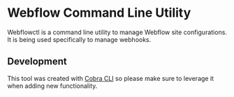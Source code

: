# Webflow Command Line Utility

Webflowctl is a command line utility to manage Webflow site configurations. It is being used specifically to manage webhooks.

## Development

This tool was created with [Cobra CLI](https://cobra.dev/) so please make sure to leverage it when adding new functionality.
